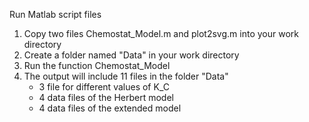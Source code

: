Run Matlab script files
  1. Copy two files Chemostat_Model.m and plot2svg.m into your work directory
  2. Create a folder named "Data" in your work directory
  2. Run the function Chemostat_Model
  3. The output will include 11 files in the folder "Data"
      + 3 file for different values of K_C
      + 4 data files of the Herbert model
      + 4 data files of the extended model

